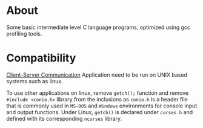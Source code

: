 # About

Some basic intermediate level C language programs, optimized using gcc profiling tools.

# Compatibility

[Client-Server Communication](https://github.com/HetulMistry/c-projects/tree/main/Cient%20Server%20Communication "Application Git Repo") Application need to be run on UNIX based systems such as linux.

To use other applications on linux, remove `getch();` function and remove `#include <conio.h>` library from the inclusions as `conio.h` is a header file that is commonly used in `MS-DOS` and `Windows` environments for console input and output functions. Under Linux, `getch()` is declared under `curses.h` and defined with its corresponding `ncurses` library.
